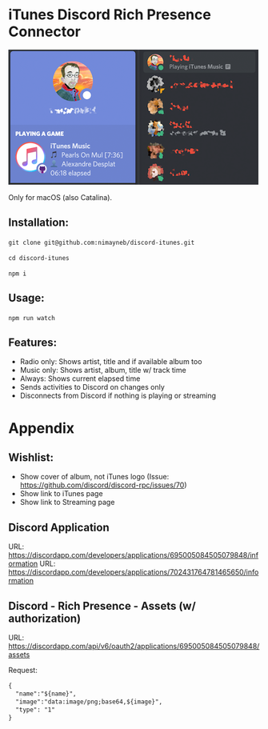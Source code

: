 iTunes Discord Rich Presence Connector
======================================

![Example in Discord](https://github.com/nimayneb/discord-itunes/raw/master/example.png "Example in Discord")

Only for macOS (also Catalina).

Installation:
-------------

`git clone git@github.com:nimayneb/discord-itunes.git`

`cd discord-itunes`

`npm i`

Usage:
------

`npm run watch`

Features:
---------

- Radio only: Shows artist, title and if available album too 
- Music only: Shows artist, album, title w/ track time
- Always: Shows current elapsed time
- Sends activities to Discord on changes only
- Disconnects from Discord if nothing is playing or streaming

Appendix
========

Wishlist:
---------

- Show cover of album, not iTunes logo (Issue: https://github.com/discord/discord-rpc/issues/70)
- Show link to iTunes page
- Show link to Streaming page

Discord Application 
-------------------

URL: https://discordapp.com/developers/applications/695005084505079848/information
URL: https://discordapp.com/developers/applications/702431764781465650/information

Discord - Rich Presence - Assets (w/ authorization)
---------------------------------------------------

URL: https://discordapp.com/api/v6/oauth2/applications/695005084505079848/assets

Request:

    {
      "name":"${name}",
      "image":"data:image/png;base64,${image}",
      "type": "1"
    }